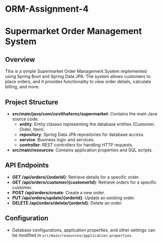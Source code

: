 # ORM-Assignment-4
# Supermarket Order Management System
 
## Overview
 
This is a simple Supermarket Order Management System implemented using Spring Boot and Spring Data JPA. The system allows customers to place orders, and it provides functionality to view order details, calculate billing, and more.
 
## Project Structure
 
- **src/main/java/com/ozvithafernz/supermarket**: Contains the main Java source code.
  - **entity**: Entity classes representing the database entities (Customer, Order, Item).
  - **repository**: Spring Data JPA repositories for database access.
  - **service**: Business logic and services.
  - **controller**: REST controllers for handling HTTP requests.
- **src/main/resources**: Contains application properties and SQL scripts.
 
 
## API Endpoints
 
- **GET /api/orders/{orderId}**: Retrieve details for a specific order.
- **GET /api/orders/customer/{customerId}**: Retrieve orders for a specific customer.
- **POST /api/orders/create**: Create a new order.
- **PUT /api/orders/update/{orderId}**: Update an existing order.
- **DELETE /api/orders/delete/{orderId}**: Delete an order.
 
## Configuration
 
- Database configurations, application properties, and other settings can be modified in `src/main/resources/application.properties`.
 
